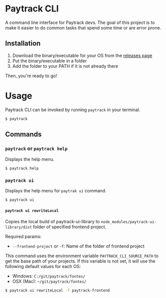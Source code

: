 # Paytrack CLI

A command line interface for Paytrack devs. The goal of this project is to make it easier to do common tasks that spend some time or are error prone.

## Installation

1. Download the binary/executable for your OS from the [releases page](https://github.com/RuanScherer/paytrack-cli/releases)
2. Put the binary/executable in a folder
3. Add the folder to your PATH if it is not already there

Then, you're ready to go!

# Usage

Paytrack CLI can be invoked by running `paytrack` in your terminal.

```bash
$ paytrack
```

## Commands

### `paytrack` or `paytrack help`

Displays the help menu.

```bash
$ paytrack help
```

### `paytrack ui`

Displays the help menu for `paytrak ui` command.

```bash
$ paytrack ui
```

#### `paytrack ui rewriteLocal`

Copies the local build of paytrack-ui-library to `node_modules/paytrack-ui-library/dist` folder of specified frontend project.

Required params:
- `--frontend-project` or `-f`: Name of the folder of frontend project

This command uses the environment variable `PAYTRACK_CLI_SOURCE_PATH` to get the base path of your projects. If this variable is not set, it will use the following default values for each OS:
- Windows: `C:/git/paytrack/fontes/`
- OSX (Mac): `~/git/paytrack/fontes/`

```bash
$ paytrack ui rewriteLocal -f paytrack-frontend
```
